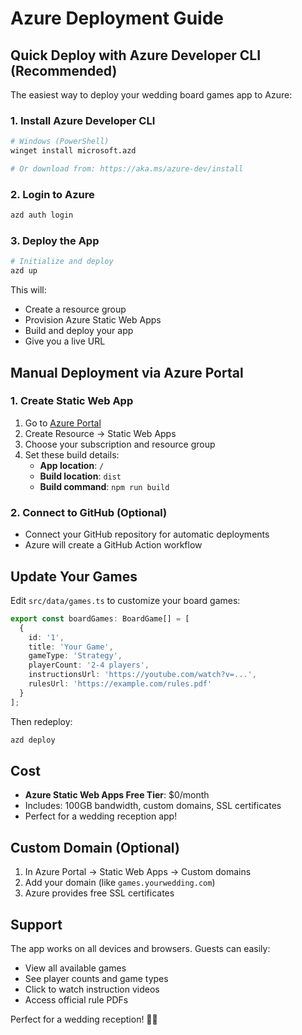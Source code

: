 # Azure Deployment Guide

## Quick Deploy with Azure Developer CLI (Recommended)

The easiest way to deploy your wedding board games app to Azure:

### 1. Install Azure Developer CLI
```bash
# Windows (PowerShell)
winget install microsoft.azd

# Or download from: https://aka.ms/azure-dev/install
```

### 2. Login to Azure
```bash
azd auth login
```

### 3. Deploy the App
```bash
# Initialize and deploy
azd up
```

This will:
- Create a resource group
- Provision Azure Static Web Apps
- Build and deploy your app
- Give you a live URL

## Manual Deployment via Azure Portal

### 1. Create Static Web App
1. Go to [Azure Portal](https://portal.azure.com)
2. Create Resource → Static Web Apps
3. Choose your subscription and resource group
4. Set these build details:
   - **App location**: `/`
   - **Build location**: `dist`
   - **Build command**: `npm run build`

### 2. Connect to GitHub (Optional)
- Connect your GitHub repository for automatic deployments
- Azure will create a GitHub Action workflow

## Update Your Games

Edit `src/data/games.ts` to customize your board games:

```typescript
export const boardGames: BoardGame[] = [
  {
    id: '1',
    title: 'Your Game',
    gameType: 'Strategy',
    playerCount: '2-4 players',
    instructionsUrl: 'https://youtube.com/watch?v=...',
    rulesUrl: 'https://example.com/rules.pdf'
  }
];
```

Then redeploy:
```bash
azd deploy
```

## Cost

- **Azure Static Web Apps Free Tier**: $0/month
- Includes: 100GB bandwidth, custom domains, SSL certificates
- Perfect for a wedding reception app!

## Custom Domain (Optional)

1. In Azure Portal → Static Web Apps → Custom domains
2. Add your domain (like `games.yourwedding.com`)
3. Azure provides free SSL certificates

## Support

The app works on all devices and browsers. Guests can easily:
- View all available games
- See player counts and game types
- Click to watch instruction videos
- Access official rule PDFs

Perfect for a wedding reception! 🎲💕
